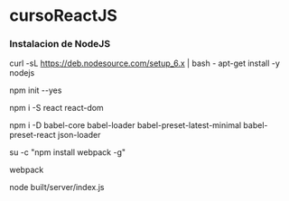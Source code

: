 # cursoReactJS

### Instalacion de NodeJS

curl -sL https://deb.nodesource.com/setup_6.x | bash -
apt-get install -y nodejs


npm init --yes

npm i -S react react-dom

npm i -D babel-core babel-loader babel-preset-latest-minimal babel-preset-react json-loader

su -c "npm install webpack -g"

webpack

node built/server/index.js
